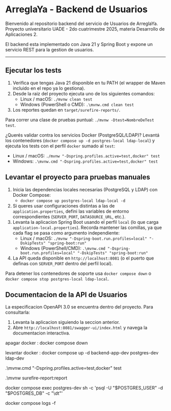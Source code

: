 # ArreglaYa - Backend de Usuarios

Bienvenido al repositorio backend del servicio de Usuarios de ArreglaYa.  
Proyecto universitario UADE - 2do cuatrimestre 2025, materia Desarrollo de Aplicaciones 2.

El backend esta implementado con Java 21 y Spring Boot y expone un servicio REST para la gestion de usuarios.

---

## Ejecutar los tests

1. Verifica que tengas Java 21 disponible en tu PATH (el wrapper de Maven incluido en el repo ya lo gestiona).
2. Desde la raiz del proyecto ejecuta uno de los siguientes comandos:
   - Linux / macOS: `./mvnw clean test`
   - Windows (PowerShell o CMD): `.\mvnw.cmd clean test`
3. Los reportes quedan en `target/surefire-reports/`.

Para correr una clase de pruebas puntual: `./mvnw -Dtest=NombreDeTest test`.

¿Querés validar contra los servicios Docker (PostgreSQL/LDAP)? Levantá los contenedores (`docker compose up -d postgres-local ldap-local`) y ejecuta los tests con el perfil `docker` sumado al `test`:

- Linux / macOS: `./mvnw "-Dspring.profiles.active=test,docker" test`
- Windows: `.\mvnw.cmd "-Dspring.profiles.active=test,docker" test`

## Levantar el proyecto para pruebas manuales

1. Inicia las dependencias locales necesarias (PostgreSQL y LDAP) con Docker Compose:
   - `docker compose up postgres-local ldap-local -d`
2. Si queres usar configuraciones distintas a las de `application.properties`, defini las variables de entorno correspondientes (`SERVER_PORT`, `DATASOURCE_URL`, etc.).
3. Levanta la aplicacion Spring Boot usando el perfil `local` (lo que carga `application-local.properties`). Recorda mantener las comillas, ya que cada flag se pasa como argumento independiente:
   - Linux / macOS: `./mvnw "-Dspring-boot.run.profiles=local" "-DskipTests" "spring-boot:run"`
   - Windows (PowerShell/CMD): `.\mvnw.cmd "-Dspring-boot.run.profiles=local" "-DskipTests" "spring-boot:run"`
4. La API queda disponible en `http://localhost:8081` (o el puerto que definas con `SERVER_PORT` dentro del perfil local).

Para detener los contenedores de soporte usa `docker compose down` o `docker compose stop postgres-local ldap-local`.

## Documentacion de la API de Usuarios

La especificacion OpenAPI 3.0 se encuentra dentro del proyecto. Para consultarla:

1. Levanta la aplicacion siguiendo la seccion anterior.
2. Abre `http://localhost:8081/swagger-ui/index.html` y navega la documentacion interactiva.



apagar docker : docker compose down

levantar docker : docker compose up -d backend-app-dev postgres-dev ldap-dev

.\mvnw.cmd "-Dspring.profiles.active=test,docker" test

.\mvnw surefire-report:report

docker compose exec postgres-dev sh -c 'psql -U "$POSTGRES_USER" -d "$POSTGRES_DB" -c "\\dt"'

docker compose logs -f